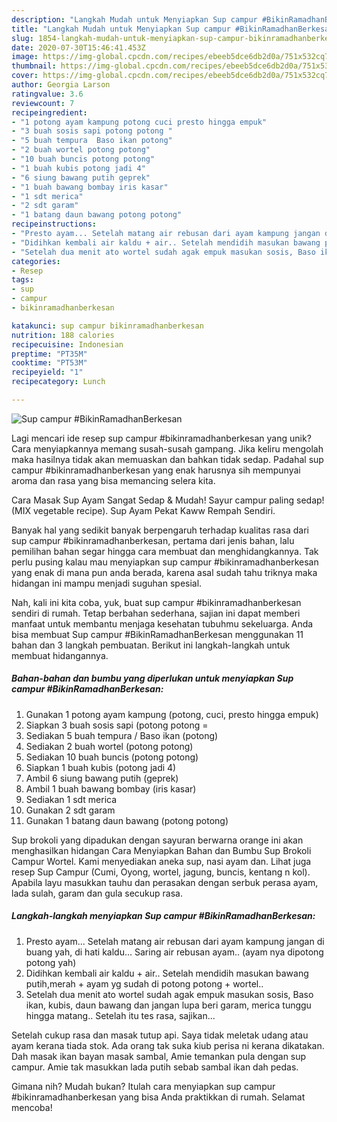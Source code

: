 ```yaml
---
description: "Langkah Mudah untuk Menyiapkan Sup campur #BikinRamadhanBerkesan yang Enak Banget"
title: "Langkah Mudah untuk Menyiapkan Sup campur #BikinRamadhanBerkesan yang Enak Banget"
slug: 1854-langkah-mudah-untuk-menyiapkan-sup-campur-bikinramadhanberkesan-yang-enak-banget
date: 2020-07-30T15:46:41.453Z
image: https://img-global.cpcdn.com/recipes/ebeeb5dce6db2d0a/751x532cq70/sup-campur-bikinramadhanberkesan-foto-resep-utama.jpg
thumbnail: https://img-global.cpcdn.com/recipes/ebeeb5dce6db2d0a/751x532cq70/sup-campur-bikinramadhanberkesan-foto-resep-utama.jpg
cover: https://img-global.cpcdn.com/recipes/ebeeb5dce6db2d0a/751x532cq70/sup-campur-bikinramadhanberkesan-foto-resep-utama.jpg
author: Georgia Larson
ratingvalue: 3.6
reviewcount: 7
recipeingredient:
- "1 potong ayam kampung potong cuci presto hingga empuk"
- "3 buah sosis sapi potong potong "
- "5 buah tempura  Baso ikan potong"
- "2 buah wortel potong potong"
- "10 buah buncis potong potong"
- "1 buah kubis potong jadi 4"
- "6 siung bawang putih geprek"
- "1 buah bawang bombay iris kasar"
- "1 sdt merica"
- "2 sdt garam"
- "1 batang daun bawang potong potong"
recipeinstructions:
- "Presto ayam... Setelah matang air rebusan dari ayam kampung jangan di buang yah, di hati kaldu... Saring air rebusan ayam.. (ayam nya dipotong potong yah)"
- "Didihkan kembali air kaldu + air.. Setelah mendidih masukan bawang putih,merah + ayam yg sudah di potong potong + wortel.."
- "Setelah dua menit ato wortel sudah agak empuk masukan sosis, Baso ikan, kubis, daun bawang dan jangan lupa beri garam, merica tunggu hingga matang.. Setelah itu tes rasa, sajikan..."
categories:
- Resep
tags:
- sup
- campur
- bikinramadhanberkesan

katakunci: sup campur bikinramadhanberkesan 
nutrition: 188 calories
recipecuisine: Indonesian
preptime: "PT35M"
cooktime: "PT53M"
recipeyield: "1"
recipecategory: Lunch

---
```



![Sup campur #BikinRamadhanBerkesan](https://img-global.cpcdn.com/recipes/ebeeb5dce6db2d0a/751x532cq70/sup-campur-bikinramadhanberkesan-foto-resep-utama.jpg)

Lagi mencari ide resep sup campur #bikinramadhanberkesan yang unik? Cara menyiapkannya memang susah-susah gampang. Jika keliru mengolah maka hasilnya tidak akan memuaskan dan bahkan tidak sedap. Padahal sup campur #bikinramadhanberkesan yang enak harusnya sih mempunyai aroma dan rasa yang bisa memancing selera kita.

Cara Masak Sup Ayam Sangat Sedap &amp; Mudah! Sayur campur paling sedap! (MIX vegetable recipe). Sup Ayam Pekat Kaww Rempah Sendiri.

Banyak hal yang sedikit banyak berpengaruh terhadap kualitas rasa dari sup campur #bikinramadhanberkesan, pertama dari jenis bahan, lalu pemilihan bahan segar hingga cara membuat dan menghidangkannya. Tak perlu pusing kalau mau menyiapkan sup campur #bikinramadhanberkesan yang enak di mana pun anda berada, karena asal sudah tahu triknya maka hidangan ini mampu menjadi suguhan spesial.


Nah, kali ini kita coba, yuk, buat sup campur #bikinramadhanberkesan sendiri di rumah. Tetap berbahan sederhana, sajian ini dapat memberi manfaat untuk membantu menjaga kesehatan tubuhmu sekeluarga. Anda bisa membuat Sup campur #BikinRamadhanBerkesan menggunakan 11 bahan dan 3 langkah pembuatan. Berikut ini langkah-langkah untuk membuat hidangannya.

<!--inarticleads1-->

##### Bahan-bahan dan bumbu yang diperlukan untuk menyiapkan Sup campur #BikinRamadhanBerkesan:

1. Gunakan 1 potong ayam kampung (potong, cuci, presto hingga empuk)
1. Siapkan 3 buah sosis sapi (potong potong =
1. Sediakan 5 buah tempura / Baso ikan (potong)
1. Sediakan 2 buah wortel (potong potong)
1. Sediakan 10 buah buncis (potong potong)
1. Siapkan 1 buah kubis (potong jadi 4)
1. Ambil 6 siung bawang putih (geprek)
1. Ambil 1 buah bawang bombay (iris kasar)
1. Sediakan 1 sdt merica
1. Gunakan 2 sdt garam
1. Gunakan 1 batang daun bawang (potong potong)


Sup brokoli yang dipadukan dengan sayuran berwarna orange ini akan menghasilkan hidangan Cara Menyiapkan Bahan dan Bumbu Sup Brokoli Campur Wortel. Kami menyediakan aneka sup, nasi ayam dan. Lihat juga resep Sup Campur (Cumi, Oyong, wortel, jagung, buncis, kentang n kol). Apabila layu masukkan tauhu dan perasakan dengan serbuk perasa ayam, lada sulah, garam dan gula secukup rasa. 

<!--inarticleads2-->

##### Langkah-langkah menyiapkan Sup campur #BikinRamadhanBerkesan:

1. Presto ayam... Setelah matang air rebusan dari ayam kampung jangan di buang yah, di hati kaldu... Saring air rebusan ayam.. (ayam nya dipotong potong yah)
1. Didihkan kembali air kaldu + air.. Setelah mendidih masukan bawang putih,merah + ayam yg sudah di potong potong + wortel..
1. Setelah dua menit ato wortel sudah agak empuk masukan sosis, Baso ikan, kubis, daun bawang dan jangan lupa beri garam, merica tunggu hingga matang.. Setelah itu tes rasa, sajikan...


Setelah cukup rasa dan masak tutup api. Saya tidak meletak udang atau ayam kerana tiada stok. Ada orang tak suka kiub perisa ni kerana dikatakan. Dah masak ikan bayan masak sambal, Amie temankan pula dengan sup campur. Amie tak masukkan lada putih sebab sambal ikan dah pedas. 

Gimana nih? Mudah bukan? Itulah cara menyiapkan sup campur #bikinramadhanberkesan yang bisa Anda praktikkan di rumah. Selamat mencoba!
